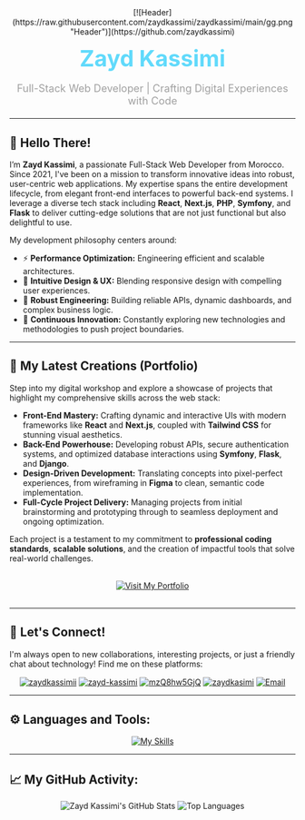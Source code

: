 <div align="center">
  [![Header](https://raw.githubusercontent.com/zaydkassimi/zaydkassimi/main/gg.png "Header")](https://github.com/zaydkassimi)
  <h1 style="color: #61DAFB; font-size: 2.8em; margin-top: 15px; margin-bottom: 5px;">Zayd Kassimi</h1>
  <p style="color: #A0A0A0; font-size: 1.3em; margin-bottom: 20px;">Full-Stack Web Developer | Crafting Digital Experiences with Code</p>
</div>

---

## 👋 Hello There!

I’m **Zayd Kassimi**, a passionate Full-Stack Web Developer from Morocco. Since 2021, I've been on a mission to transform innovative ideas into robust, user-centric web applications. My expertise spans the entire development lifecycle, from elegant front-end interfaces to powerful back-end systems. I leverage a diverse tech stack including **React**, **Next.js**, **PHP**, **Symfony**, and **Flask** to deliver cutting-edge solutions that are not just functional but also delightful to use.

My development philosophy centers around:

* ⚡ **Performance Optimization:** Engineering efficient and scalable architectures.
* 🎨 **Intuitive Design & UX:** Blending responsive design with compelling user experiences.
* 🔧 **Robust Engineering:** Building reliable APIs, dynamic dashboards, and complex business logic.
* 🚀 **Continuous Innovation:** Constantly exploring new technologies and methodologies to push project boundaries.

---

## 🚀 My Latest Creations (Portfolio)

Step into my digital workshop and explore a showcase of projects that highlight my comprehensive skills across the web stack:

* **Front-End Mastery:** Crafting dynamic and interactive UIs with modern frameworks like **React** and **Next.js**, coupled with **Tailwind CSS** for stunning visual aesthetics.
* **Back-End Powerhouse:** Developing robust APIs, secure authentication systems, and optimized database interactions using **Symfony**, **Flask**, and **Django**.
* **Design-Driven Development:** Translating concepts into pixel-perfect experiences, from wireframing in **Figma** to clean, semantic code implementation.
* **Full-Cycle Project Delivery:** Managing projects from initial brainstorming and prototyping through to seamless deployment and ongoing optimization.

Each project is a testament to my commitment to **professional coding standards**, **scalable solutions**, and the creation of impactful tools that solve real-world challenges.

<br>
<div align="center">
  <a href="https://zaydkassimi.vercel.app/" target="_blank">
    <img src="https://img.shields.io/badge/Explore_My_Portfolio-306998?style=for-the-badge&logo=vercel&logoColor=white" alt="Visit My Portfolio">
  </a>
</div>
<br>

---

## 🔗 Let's Connect!

I'm always open to new collaborations, interesting projects, or just a friendly chat about technology! Find me on these platforms:

<p align="center">
  <a href="https://x.com/zaydkassimii" target="blank"><img align="center" src="https://img.shields.io/badge/Twitter-1DA1F2?style=for-the-badge&logo=twitter&logoColor=white" alt="zaydkassimii" /></a>
  <a href="https://www.linkedin.com/in/zayd-kassimi/" target="_blank"><img align="center" src="https://img.shields.io/badge/LinkedIn-0077B5?style=for-the-badge&logo=linkedin&logoColor=white" alt="zayd-kassimi" /></a>
  <a href="https://discord.com/users/1057721336526549163" target="_blank"><img align="center" src="https://img.shields.io/badge/Discord-7289DA?style=for-the-badge&logo=discord&logoColor=white" alt="mzQ8hw5GjQ" /></a>
  <a href="https://instagram.com/zaydkasimii" target="_blank"><img align="center" src="https://img.shields.io/badge/Instagram-E4405F?style=for-the-badge&logo=instagram&logoColor=white" alt="zaydkasimi" /></a>
  <a href="mailto:your.email@example.com" target="_blank"><img align="center" src="https://img.shields.io/badge/Email-D14836?style=for-the-badge&logo=gmail&logoColor=white" alt="Email" /></a>
</p>

---

## ⚙️ Languages and Tools:

<p align="center">
  <a href="https://skillicons.dev">
    <img src="https://skillicons.dev/icons?i=php,js,py,html,css,bootstrap,react,nextjs,nodejs,express,mongodb,mysql,symfony,laravel,docker,gcp,figma,ps,linux,git,github,gitlab,vscode,wordpress,cpp" alt="My Skills">
  </a>
</p>

---

## 📈 My GitHub Activity:


<div align="center">
  <img src="https://github-readme-stats.vercel.app/api?username=ZaydKassimi&show_icons=true&theme=dark&hide_border=true&count_private=true" alt="Zayd Kassimi's GitHub Stats"/>
  <img src="https://github-readme-stats.vercel.app/api/top-langs/?username=ZaydKassimi&layout=compact&theme=dark&hide_border=true" alt="Top Languages"/>
</div>

